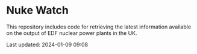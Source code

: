 # Nuke Watch

This repository includes code for retrieving the latest information available on the output of EDF nuclear power plants in the UK.

Last updated: 2024-01-09 09:08